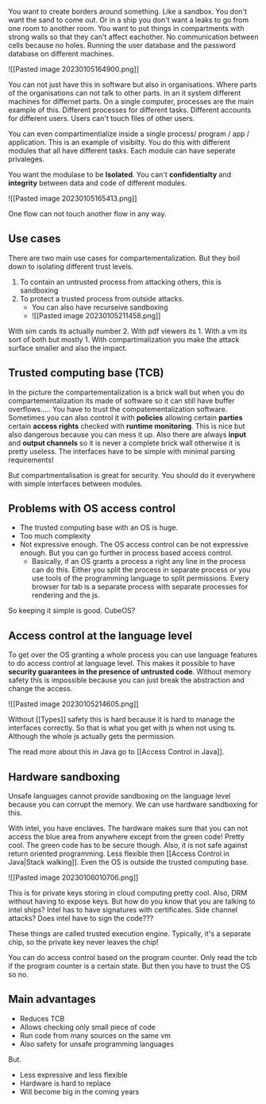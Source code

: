 You want to create borders around something. Like a sandbox. You don't want the sand to come out. Or in a ship you don't want a leaks to go from one room to another room. You want to put things in compartments with strong walls so that they can't affect eachother. No communication between cells because no holes. Running the user database and the password database on different machines. 

![[Pasted image 20230105164900.png]]

You can not just have this in software but also in organisations. Where parts of the organisations can not talk to other parts. In an it system different machines for differnet parts. On a single computer, processes are the main example of this. Different processes for different tasks. Different accounts for different users. Users can't touch files of other users. 


You can even compartimentialize inside a single process/ program / app / application. This is an example of visibilty. You do this with different modules that all have different tasks. Each module can have seperate privaleges. 

You want the modulase to be **Isolated**. You can't **confidentialty** and **integrity** between data and code of different modules. 

![[Pasted image 20230105165413.png]]

One flow can not touch another flow in any way. 

## Use cases 

There are two main use cases for compartementalization. But they boil down to isolating different trust levels. 

1. To contain an untrusted process from attacking others, this is sandboxing 
2. To protect a trusted process from outside attacks. 
	- You can also have recurseive sandboxing
	- ![[Pasted image 20230105211458.png]]

With sim cards its actually number 2. With pdf viewers its 1. With a vm its sort of both but mostly 1. With compartimalization you make the attack surface smaller and also the impact. 

## Trusted computing base (TCB)

In the picture the compartementalization is a brick wall but when you do compartementalization its made of software so it can still have buffer overflows..... You have to trust the compatementalization software. Sometimes you can also control it with **policies** allowing certain **parties** certain **access rights** checked with **runtime monitoring**. This is nice but also dangerous because you can mess it up. Also there are always **input** and **output channels** so it is never a complete brick wall otherwise it is pretty useless. The interfaces have to be simple with minimal parsing requirements!

But compartmentalisation is great for security. You should do it everywhere with simple interfaces between modules.


## Problems with OS access control 

- The trusted computing base with an OS is huge.
- Too much complexity 
- Not expressive enough. The OS access control can be not expressive enough. But you can go further in process based access control. 
	- Basically, if an OS grants a process a right any line in the process can do this. Either you split the process in separate process or you use tools of the programming language to split permissions. Every browser for tab is a separate process with separate processes for rendering and the js. 

So keeping it simple is good.  CubeOS? 


## Access control at the language level

To get over the OS granting a whole process you can use language features to do access control at language level. This makes it possible to have **security guarantees in the presence of untrusted code**. Without memory safety this is impossible because you can just break the abstraction and change the access.

![[Pasted image 20230105214605.png]]

Without [[Types]] safety this is hard because it is hard to manage the interfaces correctly.  So that is what you get with js when not using ts. Although the whole js actually gets the permission. 

The read more about this in Java go to [[Access Control in Java]].

## Hardware sandboxing

Unsafe languages cannot provide sandboxing on the language level because you can corrupt the memory. We can use hardware sandboxing for this. 

With intel, you have enclaves. The hardware makes sure that you can not access the blue area from anywhere except from the green code! Pretty cool. The green code has to be secure though. Also, it is not safe against return oriented programming. Less flexible then [[Access Control in Java|Stack walking]]. Even the OS is outside the trusted computing base. 

![[Pasted image 20230106010706.png]]

This is for private keys storing in cloud computing pretty cool. Also, DRM without having to expose keys. But how do you know that you are talking to intel ships? Intel has to have signatures with certificates. Side channel attacks? Does intel have to sign the code???

These things are called trusted execution engine. Typically, it's a separate chip, so the private key never leaves the chip! 

You can do access control based on the program counter. Only read the tcb if the program counter is a certain state. But then you have to trust the OS so no. 

## Main advantages

- Reduces TCB
- Allows checking only small piece of code
- Run code from many sources on the same vm
- Also safety for unsafe programming languages

But.

- Less expressive and less flexible 
- Hardware is hard to replace 
- Will become big in the coming years 


